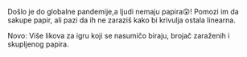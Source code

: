 Došlo je do globalne pandemije,a ljudi nemaju papira😲! Pomozi im da sakupe papir, ali pazi da ih ne zaraziš kako bi krivulja ostala linearna.


Novo:
     Više likova za igru koji se nasumičo biraju, brojač zaraženih i skupljenog papira.
